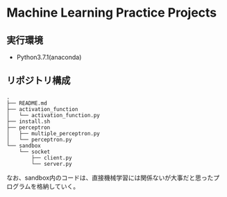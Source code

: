 # Machine Learning Practice Projects

## 実行環境

- Python3.7.1(anaconda)

## リポジトリ構成

```
.
├── README.md
├── activation_function
│   └── activation_function.py
├── install.sh
├── perceptron
│   ├── multiple_perceptron.py
│   └── perceptron.py
└── sandbox
    └── socket
        ├── client.py
        └── server.py
```

なお、sandbox内のコードは、直接機械学習には関係ないが大事だと思ったプログラムを格納していく。
